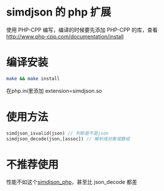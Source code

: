 # simdjson 的 php 扩展
使用 PHP-CPP 编写，编译的时候要先添加 PHP-CPP 的库，查看 http://www.php-cpp.com/documentation/install

# 编译安装

```sh
make && make install
```
在php.ini里添加 extension=simdjson.so

# 使用方法

```php
simdjson_isvalid(json) // 判断是不是json
simdjson_decode(json,[assoc]) // 解析成对象或数组
```

# 不推荐使用
性能不如这个[simdjson_php](https://github.com/crazyxman/simdjson_php)，甚至比 json_decode 都差